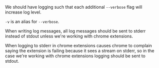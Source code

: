We should have logging such that each additional `--verbose` flag will increase log level.

`-v` is an alias for `--verbose`.

When writing log messages, all log messages should be sent to stderr instead of stdout unless we're working with chrome extensions.  

When logging to stderr in chrome extensions causes chrome to complain saying the extension is failing because it sees a stream on stderr, so in the case we're working with chrome extensions logging should be sent to stdout.
